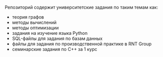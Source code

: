 Репозиторий содержит университетские задания по таким темам как:

- теория графов
- методы вычислений
- методы оптимизации
- задания на изучение языка Python
- SQL-файлы для задания по базам данных
- файлы для задания по производственной практике в RNT Group
- семинарские задания по С++ за 1 курс

